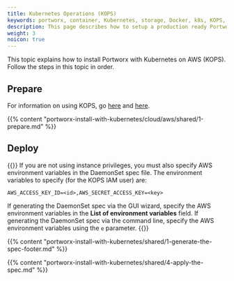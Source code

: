 ```yaml
---
title: Kubernetes Operations (KOPS)
keywords: portworx, container, Kubernetes, storage, Docker, k8s, KOPS, pv, persistent disk, aws, EBS
description: This page describes how to setup a production ready Portworx cluster with Kubernetes KOPS.
weight: 3
noicon: true
---
```


This topic explains how to install Portworx with Kubernetes on AWS (KOPS). Follow the steps in this topic in order.

## Prepare

For information on using KOPS, go [here](https://aws.amazon.com/blogs/compute/kubernetes-clusters-aws-kops/) and [here](https://github.com/kubernetes/KOPS/blob/master/docs/aws.md).

{{% content "portworx-install-with-kubernetes/cloud/aws/shared/1-prepare.md" %}}

## Deploy

{{<info>}}
If you are not using instance privileges, you must also specify AWS environment variables in the DaemonSet spec file. The environment variables to specify \(for the KOPS IAM user\) are:

`AWS_ACCESS_KEY_ID=<id>,AWS_SECRET_ACCESS_KEY=<key>`

If generating the DaemonSet spec via the GUI wizard, specify the AWS environment variables in the **List of environment variables** field. If generating the DaemonSet spec via the command line, specify the AWS environment variables using the `e` parameter.
{{</info>}}

{{% content "portworx-install-with-kubernetes/shared/1-generate-the-spec-footer.md" %}}

{{% content "portworx-install-with-kubernetes/shared/4-apply-the-spec.md" %}}